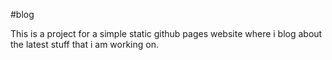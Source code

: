 #blog

This is a project for a simple static github pages website where i blog about the latest stuff that i am working on.
